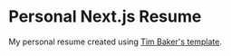 # Personal Next.js Resume
My personal resume created using [Tim Baker's template](https://github.com/tbakerx/react-resume-template).

